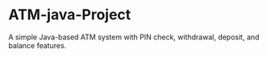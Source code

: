 # ATM-java-Project
A simple Java-based ATM system with PIN check, withdrawal, deposit, and balance features.
